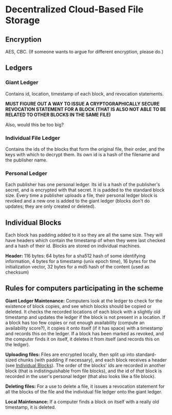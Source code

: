 # Decentralized Cloud-Based File Storage

## Encryption

AES, CBC. (If someone wants to argue for different encryption, please do.)

## Ledgers

### Giant Ledger

Contains id, location, timestamp of each block, and revocation statements.

**MUST FIGURE OUT A WAY TO ISSUE A CRYPTOGRAPHICALLY SECURE REVOCATION STATEMENT FOR A BLOCK (THAT IS ALSO NOT ABLE TO BE RELATED TO OTHER BLOCKS IN THE SAME FILE)**

Also, would this be too big?

### Individual File Ledger

Contains the ids of the blocks that form the original file, their order, and the keys with which to decrypt them. Its own id is a hash of the filename and the publisher name.

### Personal Ledger

Each publisher has one personal ledger. Its id is a hash of the publisher's secret, and is encrypted with that secret. It is padded to the standard block size. Every time a publisher uploads a file, their personal ledger block is revoked and a new one is added to the giant ledger (blocks don't do updates; they are only created or deleted).

## Individual Blocks

Each block has padding added to it so they are all the same size. They will have headers which contain the timestamp of when they were last checked and a hash of their id. Blocks are stored on individual machines.

**Header:** 116 bytes: 64 bytes for a sha512 hash of some identifying information, 4 bytes for a timestamp (unix epoch time), 16 bytes for the initialization vector, 32 bytes for a md5 hash of the content (used as checksum)

## Rules for computers participating in the scheme

**Giant Ledger Maintenance:** Computers look at the ledger to check for the existence of block copies, and see which blocks should be copied or deleted. It checks the recorded locations of each block with a slightly old timestamp and updates the ledger if the block is not present in a location. If a block has too few copies or not enough availability (compute an availability score?), it copies it onto itself (if it has space) with a timestamp and records this on the ledger. If a block has been marked as revoked, and the computer finds it on itself, it deletes it from itself (and records this on the ledger).

**Uploading files:** Files are encrypted locally, then split up into standard-sized chunks (with padding if necessary), and each block receives a header (see [Individual Blocks](#individual-blocks)). The order of the blocks' ids are recorded in another block (that is indistinguishable from file blocks), and the id of *that* block is recorded in the user's personal ledger (that also looks like a file block).

**Deleting files:** For a use to delete a file, it issues a revocation statement for all the blocks of the file and the individual file ledger onto the giant ledger. 

**Local Maintenance:** If a computer finds a block on itself with a really old timestamp, it is deleted.
